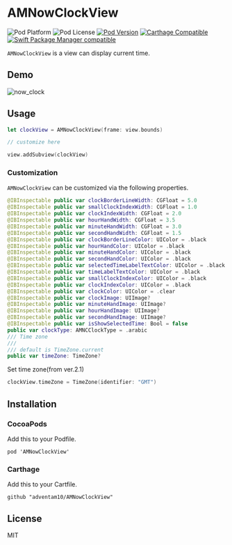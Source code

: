 # AMNowClockView

![Pod Platform](https://img.shields.io/cocoapods/p/AMNowClockView.svg?style=flat)
![Pod License](https://img.shields.io/cocoapods/l/AMNowClockView.svg?style=flat)
[![Pod Version](https://img.shields.io/cocoapods/v/AMNowClockView.svg?style=flat)](http://cocoapods.org/pods/AMNowClockView)
[![Carthage Compatible](https://img.shields.io/badge/Carthage-compatible-4BC51D.svg?style=flat)](https://github.com/Carthage/Carthage)
[![Swift Package Manager compatible](https://img.shields.io/badge/Swift%20Package%20Manager-compatible-brightgreen.svg)](https://github.com/apple/swift-package-manager)

`AMNowClockView` is a view can display current time.

## Demo

![now_clock](https://user-images.githubusercontent.com/34936885/66577283-0e6a5100-ebb4-11e9-8fce-7fb8564fb7ba.gif)

## Usage

```swift
let clockView = AMNowClockView(frame: view.bounds)

// customize here

view.addSubview(clockView)
```

### Customization
`AMNowClockView` can be customized via the following properties.

```swift
@IBInspectable public var clockBorderLineWidth: CGFloat = 5.0
@IBInspectable public var smallClockIndexWidth: CGFloat = 1.0
@IBInspectable public var clockIndexWidth: CGFloat = 2.0
@IBInspectable public var hourHandWidth: CGFloat = 3.5
@IBInspectable public var minuteHandWidth: CGFloat = 3.0
@IBInspectable public var secondHandWidth: CGFloat = 1.5
@IBInspectable public var clockBorderLineColor: UIColor = .black
@IBInspectable public var hourHandColor: UIColor = .black
@IBInspectable public var minuteHandColor: UIColor = .black
@IBInspectable public var secondHandColor: UIColor = .black
@IBInspectable public var selectedTimeLabelTextColor: UIColor = .black
@IBInspectable public var timeLabelTextColor: UIColor = .black
@IBInspectable public var smallClockIndexColor: UIColor = .black
@IBInspectable public var clockIndexColor: UIColor = .black
@IBInspectable public var clockColor: UIColor = .clear
@IBInspectable public var clockImage: UIImage?
@IBInspectable public var minuteHandImage: UIImage?
@IBInspectable public var hourHandImage: UIImage?
@IBInspectable public var secondHandImage: UIImage?
@IBInspectable public var isShowSelectedTime: Bool = false
public var clockType: AMNCClockType = .arabic
/// Time zone
///
/// default is TimeZone.current
public var timeZone: TimeZone?
```

Set time zone(from ver.2.1)

```swift
clockView.timeZone = TimeZone(identifier: "GMT")
```

## Installation

### CocoaPods

Add this to your Podfile.

```ogdl
pod 'AMNowClockView'
```

### Carthage

Add this to your Cartfile.

```ogdl
github "adventam10/AMNowClockView"
```

## License

MIT

